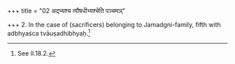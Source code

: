 +++
title = "02 अद्भ्यश्च त्वौषधीभ्यश्चेति पञ्चमञ्"

+++
2. In the case of (sacrificers) belonging to Jamadgni-family, fifth with adbhyaśca tvāuṣadhibhyaḥ.[^1]  


[^1]: See II.18.2.
